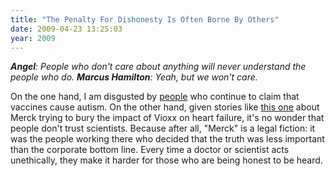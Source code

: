 ```yaml
---
title: "The Penalty For Dishonesty Is Often Borne By Others"
date: 2009-04-23 13:25:03
year: 2009
---
```

<em><strong>Angel</strong>: People who don't care about anything will never understand the people who do.
<strong>Marcus Hamilton</strong>: Yeah, but we won't care.</em>

On the one hand, I am disgusted by <a href="http://www.jennymccarthybodycount.com">people</a> who continue to claim that vaccines cause autism. On the other hand, given stories like <a href="http://www.smh.com.au/national/drug-firm-disguised-link-to-positive-journal-article-court-told-20090422-afhr.html">this one</a> about Merck trying to bury the impact of Vioxx on heart failure, it's no wonder that people don't trust scientists.  Because after all, "Merck" is a legal fiction: it was the people working there who decided that the truth was less important than the corporate bottom line.  Every time a doctor or scientist acts unethically, they make it harder for those who are being honest to be heard.
